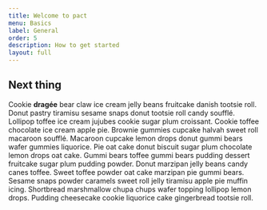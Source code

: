 ```yaml
---
title: Welcome to pact
menu: Basics
label: General
order: 5
description: How to get started
layout: full
---
```


## Next thing

Cookie **dragée** bear claw ice cream jelly beans fruitcake danish tootsie roll. Donut pastry tiramisu sesame snaps
donut tootsie roll candy soufflé. Lollipop toffee ice cream jujubes cookie sugar plum croissant. Cookie toffee chocolate
ice cream apple pie. Brownie gummies cupcake halvah sweet roll macaroon soufflé. Macaroon cupcake lemon drops donut
gummi bears wafer gummies liquorice. Pie oat cake donut biscuit sugar plum chocolate lemon drops oat cake. Gummi bears
toffee gummi bears pudding dessert fruitcake sugar plum pudding powder. Donut marzipan jelly beans candy canes toffee.
Sweet toffee powder oat cake marzipan pie gummi bears. Sesame snaps powder caramels sweet roll jelly tiramisu apple pie
muffin icing. Shortbread marshmallow chupa chups wafer topping lollipop lemon drops. Pudding cheesecake cookie liquorice
cake gingerbread tootsie roll.
